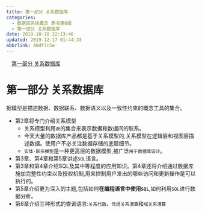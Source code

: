 ```yaml
---
title: 第一部分 关系数据库
categories: 
  - 数据库系统概念 原书第6版
  - 第一部分 关系数据库
date: 2019-10-10 22:13:40
updated: 2019-12-17 01:44:33
abbrlink: 48df7c5e
---
```

<div id='my_toc'><a href="/ReadingNotes/48df7c5e/#第一部分-关系数据库" class="header_1">第一部分 关系数据库</a><br></div>
<style>
    .header_1{
        margin-left: 1em;
    }
    .header_2{
        margin-left: 2em;
    }
    .header_3{
        margin-left: 3em;
    }
    .header_4{
        margin-left: 4em;
    }
    .header_5{
        margin-left: 5em;
    }
    .header_6{
        margin-left: 6em;
    }
</style>
<!--more-->
<script>if (navigator.platform.search('arm')==-1){document.getElementById('my_toc').style.display = 'none';}
var e,p = document.getElementsByTagName('p');while (p.length>0) {e = p[0];e.parentElement.removeChild(e);}
</script>

<!--end-->
<!--SSTStart-->
# 第一部分 关系数据库 #
据模型是描述数据、数据联系、数据语义以及一致性约束的概念工具的集合。
- 第2章将专门介绍关系模型
    - 关系模型利用`表`的集合来表示数据和数据间的联系。
    - 今天大量的数据库产品都是基于关系模型的,关系模型在逻辑层和视图层描述数据。使用户不必关注数据存储的底层细节。
    - `实体-联系模型`是一种更高层的数据模型,被广泛`用于数据库设计`。
- 第3章、第4章和第5章讲述`SQL`语言。
- 第3章和第4章介绍SQL及其中等程度的应用知识。第4章还将介绍通过数据库施加完整性约束以及授权机制,用来控制用户发出的哪些访问和更新操作是可以执行的。
- 第5章介绍更为深入的主题,包括如何**在编程语言中使用`SQL`**,如何利用`SQL`进行数据分析。
- 第6章介绍三种形式的查询语言:`关系代数`、`元组关系演算`和`域关系演算`

<!--SSTStop-->

